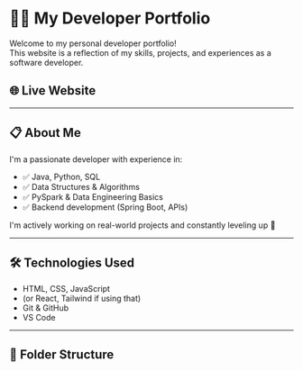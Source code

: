 # 🧑‍💻 My Developer Portfolio

Welcome to my personal developer portfolio!  
This website is a reflection of my skills, projects, and experiences as a software developer.

## 🌐 Live Website

---

## 📋 About Me

I'm a passionate developer with experience in:
- ✅ Java, Python, SQL
- ✅ Data Structures & Algorithms
- ✅ PySpark & Data Engineering Basics
- ✅ Backend development (Spring Boot, APIs)

I'm actively working on real-world projects and constantly leveling up 💪

---

## 🛠️ Technologies Used

- HTML, CSS, JavaScript
- (or React, Tailwind if using that)
- Git & GitHub
- VS Code

---

## 📂 Folder Structure

